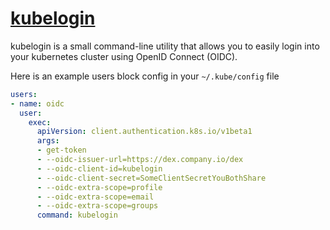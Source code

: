 # [kubelogin](https://chocolatey.org/packages/kubelogin)

kubelogin is a small command-line utility that allows you to easily login into your kubernetes cluster using OpenID Connect (OIDC).

Here is an example users block config in your `~/.kube/config` file

```yaml
users:
- name: oidc
  user:
    exec:
      apiVersion: client.authentication.k8s.io/v1beta1
      args:
      - get-token
      - --oidc-issuer-url=https://dex.company.io/dex
      - --oidc-client-id=kubelogin
      - --oidc-client-secret=SomeClientSecretYouBothShare
      - --oidc-extra-scope=profile
      - --oidc-extra-scope=email
      - --oidc-extra-scope=groups
      command: kubelogin
```
